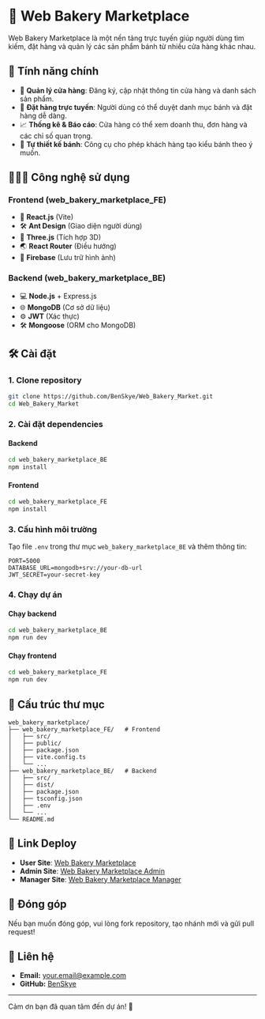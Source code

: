 # 🍰 Web Bakery Marketplace

Web Bakery Marketplace là một nền tảng trực tuyến giúp người dùng tìm kiếm, đặt hàng và quản lý các sản phẩm bánh từ nhiều cửa hàng khác nhau.

## 🌟 Tính năng chính

- 🍰 **Quản lý cửa hàng**: Đăng ký, cập nhật thông tin cửa hàng và danh sách sản phẩm.
- 🛒 **Đặt hàng trực tuyến**: Người dùng có thể duyệt danh mục bánh và đặt hàng dễ dàng.
- 📈 **Thống kê & Báo cáo**: Cửa hàng có thể xem doanh thu, đơn hàng và các chỉ số quan trọng.
- 🎨 **Tự thiết kế bánh**: Công cụ cho phép khách hàng tạo kiểu bánh theo ý muốn.

## 👨‍👩‍👦 Công nghệ sử dụng

### Frontend (web\_bakery\_marketplace\_FE)

- 🤖 **React.js** (Vite)
- 🛠️ **Ant Design** (Giao diện người dùng)
- 🎨 **Three.js** (Tích hợp 3D)
- 🌏 **React Router** (Điều hướng)
- 📝 **Firebase** (Lưu trữ hình ảnh)

### Backend (web\_bakery\_marketplace\_BE)

- 💻 **Node.js** + Express.js
- 🌐 **MongoDB** (Cơ sở dữ liệu)
- ⚙️ **JWT** (Xác thực)
- 🛠️ **Mongoose** (ORM cho MongoDB)

## 🛠️ Cài đặt

### 1. Clone repository

```sh
git clone https://github.com/BenSkye/Web_Bakery_Market.git
cd Web_Bakery_Market
```

### 2. Cài đặt dependencies

#### Backend

```sh
cd web_bakery_marketplace_BE
npm install
```

#### Frontend

```sh
cd web_bakery_marketplace_FE
npm install
```

### 3. Cấu hình môi trường

Tạo file `.env` trong thư mục `web_bakery_marketplace_BE` và thêm thông tin:

```env
PORT=5000
DATABASE_URL=mongodb+srv://your-db-url
JWT_SECRET=your-secret-key
```

### 4. Chạy dự án

#### Chạy backend

```sh
cd web_bakery_marketplace_BE
npm run dev
```

#### Chạy frontend

```sh
cd web_bakery_marketplace_FE
npm run dev
```

## 🌟 Cấu trúc thư mục

```
web_bakery_marketplace/
├── web_bakery_marketplace_FE/   # Frontend
│   ├── src/
│   ├── public/
│   ├── package.json
│   ├── vite.config.ts
│   └── ...
├── web_bakery_marketplace_BE/   # Backend
│   ├── src/
│   ├── dist/
│   ├── package.json
│   ├── tsconfig.json
│   ├── .env
│   └── ...
└── README.md
```

## 🚀 Link Deploy

- **User Site**: [Web Bakery Marketplace](https://web-bakery-market.vercel.app/)
- **Admin Site**: [Web Bakery Marketplace Admin](https://web-bakery-market-admin.vercel.app/)
- **Manager Site**: [Web Bakery Marketplace Manager](https://web-bakery-market-manager.vercel.app/login)

## 👤 Đóng góp

Nếu bạn muốn đóng góp, vui lòng fork repository, tạo nhánh mới và gửi pull request!

## 👤 Liên hệ

- **Email:** [your.email@example.com](mailto\:nhatdm9a7@gmail.com)
- **GitHub:** [BenSkye](https://github.com/BenSkye)

---

Cảm ơn bạn đã quan tâm đến dự án! 🚀

